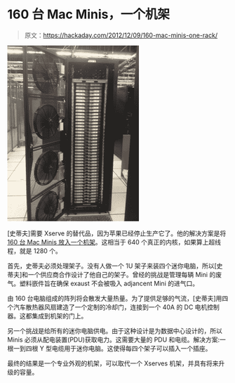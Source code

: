 # 160 台 Mac Minis，一个机架

> 原文：<https://hackaday.com/2012/12/09/160-mac-minis-one-rack/>

[![Mac Rack](img/734e63b18d3b445ead87399537ea662a.png)](http://hackaday.com/2012/12/09/160-mac-minis-one-rack/macrack/)

[史蒂夫]需要 Xserve 的替代品，因为苹果已经停止生产它了。他的解决方案是将 [160 台 Mac Minis 放入一个机架](http://simbimbo.wordpress.com/2012/11/13/time-to-light-the-fires-and-kick-the-tires/ "Mac Mini Rack")。这相当于 640 个真正的内核，如果算上超线程，就是 1280 个。

首先，史蒂夫必须处理架子。没有人做一个 1U 架子来装四个迷你电脑，所以[史蒂夫]和一个供应商合作设计了他自己的架子。曾经的挑战是管理每辆 Mini 的废气。塑料嵌件旨在确保 exaust 不会被吸入 adjancent Mini 的进气口。

由 160 台电脑组成的阵列将会散发大量热量。为了提供足够的气流，[史蒂夫]用四个汽车散热器风扇建造了一个定制的冷却门，连接到一个 40A 的 DC 电机控制器。这都集成到机架的门上。

另一个挑战是给所有的迷你电脑供电。由于这种设计是为数据中心设计的，所以 Minis 必须从配电装置(PDU)获取电力。这需要大量的 PDU 和电缆。解决方案:一根一到四根 Y 型电缆用于迷你电脑。这使得每四个架子可以插入一个插座。

最终的结果是一个专业外观的机架，可以取代一个 Xserves 机架，并具有将来升级的容量。
